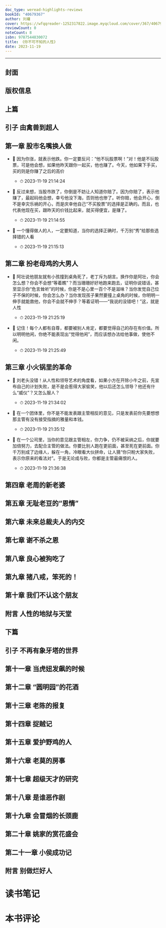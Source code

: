 ```yaml
---
doc_type: weread-highlights-reviews
bookId: "40679367"
author: 刘墉
cover: https://wfqqreader-1252317822.image.myqcloud.com/cover/367/40679367/t7_40679367.jpg
reviewCount: 0
noteCount: 8
isbn: 9787544830072
title: 《你不可不知的人性》
date: 2023-11-19
---
```


---


## 封面

## 版权信息

## 上篇

## 引子 由禽兽到超人

## 第一章 股市名嘴换人做


- 📌 因为你涨，就表示他跌。你一定要反问：“他不玩股票啊！”对！他是不玩股票，可是他会想，如果他昨天跟你一起买，他也赚了。今天，他如果下手买，买的则是你赚了之后的高价 
    - ⏱ 2023-11-19 21:14:24 

- 📌 反过来想，当股市跌了，你倒是不妨让人知道你赔了。因为你赔了，表示他赚了，最起码他会想，幸亏他没下海，否则他也惨了。听你赔，他会开心，倒不是幸灾乐祸的开心，而是庆幸他自己“不买股票”的选择是正确的。而且，也代表他现在买，跟昨天的价钱比起来，就买得便宜，是赚了。 
    - ⏱ 2023-11-19 21:14:55 

- 📌 一个懂得做人的人，一定要知道，当你的选择正确时，千万别“秀”给那些选择错的人看 
    - ⏱ 2023-11-19 21:15:13 
## 第二章 扮老母鸡的大男人


- 📌 阿壮说他朋友就有小孩撞到桌角死了，老丁斥为胡言。换作你是阿壮，你会怎么想？你会不会想“等着瞧”？而当珊珊好好地跑来跑去，证明你说错话，甚至显示你“危言耸听”的时候，你是不是心里一百个不是滋味？当你发觉自己位子不保的时候，你会怎么办？当你发现孩子果然要撞上桌角的时候，你明明一伸手就能救他，你会不会就不伸手？等着证明——“我说的没错吧！”这，就是人性 
    - ⏱ 2023-11-19 21:25:19 

- 📌 记住！每个人都有自尊，都要被别人肯定，都要觉得自己的存在有价值。所以明明他闲，你绝不能表现出“觉得他闲”，而应该想办法给他事做，使他不闲。 
    - ⏱ 2023-11-19 21:25:49 
## 第三章 小火锅里的革命


- 📌 刘老头没错！从人性和领导艺术的角度看，如果小方在开除小牛之前，先宣布自己的计划失败，是不是会惹得大家偷笑，他以后还怎么领导？他还有什么“威仪”？又怎么服人？ 
    - ⏱ 2023-11-19 21:34:02 

- 📌 在一个团体里，你不是不能发表跟主管相反的意见，只是发表前你先要想想那主管有没有接受指摘的雅量和本钱。 
    - ⏱ 2023-11-19 21:35:12 

- 📌 在一个公司里，当你的意见跟主管相左，你力争，仍不被采纳之后，你就要加倍努力，去配合主管的做法。你要比别人跑在更前面，甚至死在更前面。你千万别成了边缘人，躲在一角，冷眼看大伙拼命，让人猜“你只盼大家失败，表示你原来的看法对”。于是无论成与败，你都是主管最痛恨的人。 
    - ⏱ 2023-11-19 21:36:38 
## 第四章 老周的新老婆

## 第五章 无耻老豆的“恩情”

## 第六章 未来总裁夫人的内交

## 第七章 谢不杀之恩

## 第八章 良心被狗吃了

## 第九章 猪八戒，笨死的！

## 第十章 我们不认这个朋友

## 附言 人性的地狱与天堂

## 下篇

## 引子 不再有象牙塔的世界

## 第十一章 当虎妞发飙的时候

## 第十二章 “圆明园”的花酒

## 第十三章 老陈的报复

## 第十四章 捉贼记

## 第十五章 爱护野鸡的人

## 第十六章 老莫的房事

## 第十七章 超级天才的研究

## 第十八章 是谁恶作剧

## 第十九章 会冒烟的长颈鹿

## 第二十章 姚家的赏花盛会

## 第二十一章 小侯成功记

## 附言 别做烂好人


# 读书笔记


# 本书评论
